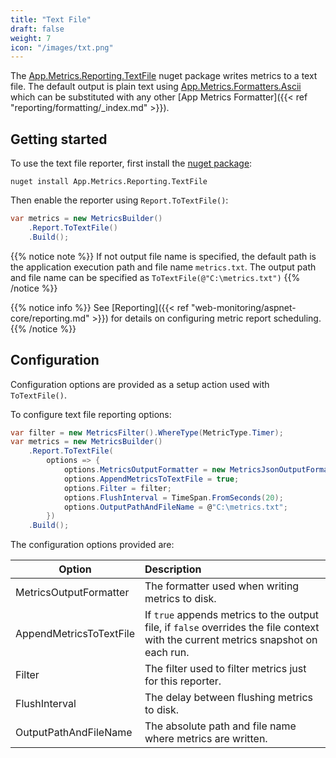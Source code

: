 ```yaml
---
title: "Text File"
draft: false
weight: 7
icon: "/images/txt.png"
---
```


The [App.Metrics.Reporting.TextFile](https://www.nuget.org/packages/App.Metrics.Reporting.TextFile/) nuget package writes metrics to a text file. The default output is plain text using [App.Metrics.Formatters.Ascii](https://www.nuget.org/packages/App.Metrics.Formatters.Ascii/) which can be substituted with any other [App Metrics Formatter]({{< ref "reporting/formatting/_index.md" >}}).

## Getting started

<i class="fa fa-hand-o-right"></i> To use the text file reporter, first install the [nuget package](https://www.nuget.org/packages/App.Metrics.Reporting.TextFile/):

```console
nuget install App.Metrics.Reporting.TextFile
```

<i class="fa fa-hand-o-right"></i> Then enable the reporter using `Report.ToTextFile()`:

```csharp
var metrics = new MetricsBuilder()
    .Report.ToTextFile()
    .Build();
```

{{% notice note %}}
If not output file name is specified, the default path is the application execution path and file name `metrics.txt`. The output path and file name can be specified as `ToTextFile(@"C:\metrics.txt")`
{{% /notice %}}

{{% notice info %}}
<i class="fa fa-hand-o-right"></i> See [Reporting]({{< ref "web-monitoring/aspnet-core/reporting.md" >}}) for details on configuring metric report scheduling.
{{% /notice %}}


## Configuration

Configuration options are provided as a setup action used with `ToTextFile()`.

<i class="fa fa-hand-o-right"></i> To configure text file reporting options:

```csharp
var filter = new MetricsFilter().WhereType(MetricType.Timer);
var metrics = new MetricsBuilder()
    .Report.ToTextFile(
        options => {
            options.MetricsOutputFormatter = new MetricsJsonOutputFormatter();
            options.AppendMetricsToTextFile = true;
            options.Filter = filter;
            options.FlushInterval = TimeSpan.FromSeconds(20);
            options.OutputPathAndFileName = @"C:\metrics.txt";
        })
    .Build();
```

<i class="fa fa-hand-o-right"></i> The configuration options provided are:

|Option|Description|
|------|:--------|
|MetricsOutputFormatter|The formatter used when writing metrics to disk.
|AppendMetricsToTextFile|If `true` appends metrics to the output file, if `false` overrides the file context with the current metrics snapshot on each run.
|Filter|The filter used to filter metrics just for this reporter.
|FlushInterval|The delay between flushing metrics to disk.
|OutputPathAndFileName|The absolute path and file name where metrics are written.